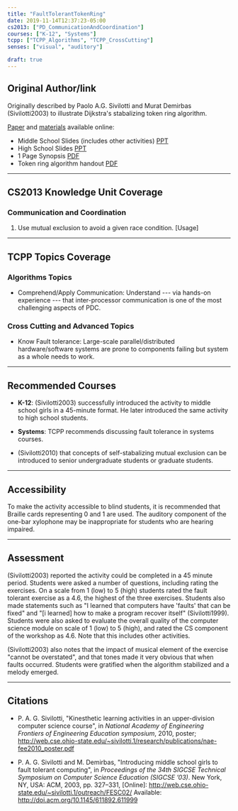 ```yaml
---
title: "FaultTolerantTokenRing"
date: 2019-11-14T12:37:23-05:00
cs2013: ["PD_CommunicationAndCoordination"]
courses: ["K-12", "Systems"]
tcpp: ["TCPP_Algorithms", "TCPP_CrossCutting"]
senses: ["visual", "auditory"]

draft: true
---
```


## Original Author/link

Originally described by Paolo A.G. Sivilotti and Murat Demirbas (Sivilotti2003) to 
illustrate Dijkstra's stabalizing token ring algorithm.

[Paper](http://web.cse.ohio-state.edu/~sivilotti.1/outreach/FESC02/sigcse_paper.pdf) and [materials](http://web.cse.ohio-state.edu/~sivilotti.1/outreach/FESC02/) available online:

* Middle School Slides (includes other activities) [PPT](http://web.cse.ohio-state.edu/~sivilotti.1/outreach/FESC02/fesc.ppt)
* High School Slides [PPT](http://web.cse.ohio-state.edu/~sivilotti.1/outreach/FESC02/starturn.ppt)
* 1 Page Synopsis [PDF](http://web.cse.ohio-state.edu/~sivilotti.1/outreach/FESC02/fault_tol.pdf)
* Token ring algorithm handout [PDF](http://web.cse.ohio-state.edu/~sivilotti.1/outreach/FESC02/state.pdf)

---

## CS2013 Knowledge Unit Coverage

### Communication and Coordination

1. Use mutual exclusion to avoid a given race condition. [Usage]

---

## TCPP Topics Coverage

### Algorithms Topics 
*  Comprehend/Apply Communication: Understand --- via hands-on experience --- 
   that inter-processor communication is one of the most challenging aspects 
   of PDC. 

### Cross Cutting and Advanced Topics

* Know Fault tolerance: Large-scale parallel/distributed hardware/software 
  systems are prone to components failing but system as a whole needs to work.


---

## Recommended Courses

* **K-12**: (Sivilotti2003) successfully introduced the activity to 
  middle school girls in a 45-minute format. He later introduced the 
  same activity to high school students. 

* **Systems**: TCPP recommends discussing fault tolerance in systems courses.

* (Sivilotti2010) that concepts of self-stabalizing mutual exclusion can be 
  introduced to senior undergraduate students or graduate students.

---

## Accessibility

To make the activity accessible to blind students, it is recommended that
Braille cards representing 0 and 1 are used. The auditory component of the 
one-bar xylophone may be inappropriate for students who are hearing impaired.

---


## Assessment 

(Sivilotti2003) reported the activity could be completed in a 45 minute
period. Students were asked a number of questions, including rating the
exercises. On a scale from 1 (low) to 5 (high) students rated the fault tolerant
exercise as a 4.6, the highest of the three exercises. Students also made 
statements such as "I learned that computers have 'faults' that can be fixed" 
and "[i learned] how to make a program recover itself" (Sivilotti1999). 
Students were also asked to evaluate the overall quality of the computer 
science module on scale of 1 (low) to 5 (high), and rated the CS component 
of the workshop as 4.6. Note that this includes other activities.

(Sivilotti2003) also notes that the impact of musical element of the exercise 
"cannot be overstated", and that tones made it very obvious that when faults 
occurred. Students were gratified when the algorithm stabilized and a melody 
emerged.
 
---

## Citations

* P. A. G. Sivilotti, "Kinesthetic learning activities in an upper-division 
  computer science course", in *National Academy of Engineering Frontiers of 
  Engineering Education symposium*, 2010, poster; http://web.cse.ohio-state.edu/~sivilotti.1/research/publications/nae-fee2010_poster.pdf

* P. A. G. Sivilotti and M. Demirbas, "Introducing middle school girls to
  fault tolerant computing", in *Proceedings of the 34th SIGCSE Technical
  Symposium on Computer Science Education (SIGCSE ’03)*. New York, NY, USA:
  ACM, 2003, pp. 327–331, [Online]: http://web.cse.ohio-state.edu/~sivilotti.1/outreach/FESC02/
  Available: http://doi.acm.org/10.1145/611892.611999

